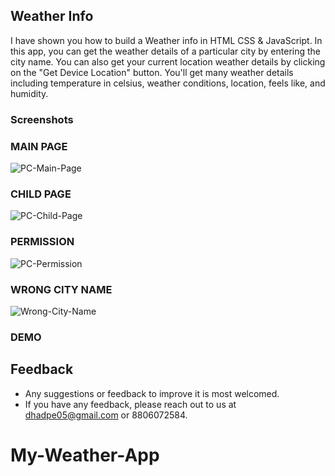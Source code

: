 ## Weather Info

I have shown you how to build a Weather info in HTML CSS & JavaScript. In this app, you can get the weather details of a particular city by entering the city name. You can also get your current location weather details by clicking on the "Get Device Location" button. You'll get many weather details including temperature in celsius, weather conditions, location, feels like, and humidity.

### Screenshots

### MAIN PAGE

![PC-Main-Page](https://user-images.githubusercontent.com/85687950/209510572-32ba12bb-fca3-4173-8676-52cd066b9de8.png)

### CHILD PAGE

![PC-Child-Page](https://user-images.githubusercontent.com/85687950/209510673-b2b6aebc-9db0-4de6-9a3f-4b7c477d4d50.png)

### PERMISSION

![PC-Permission](https://user-images.githubusercontent.com/85687950/209511318-cc476e36-c770-4611-9b53-25e17591a3ba.png)

### WRONG CITY NAME

![Wrong-City-Name](https://user-images.githubusercontent.com/85687950/209511361-89cea9c4-5313-4ac1-9dca-81aa35a79459.png)

### DEMO

## Feedback

- Any suggestions or feedback to improve it is most welcomed.
- If you have any feedback, please reach out to us at dhadpe05@gmail.com or 8806072584.

# My-Weather-App
